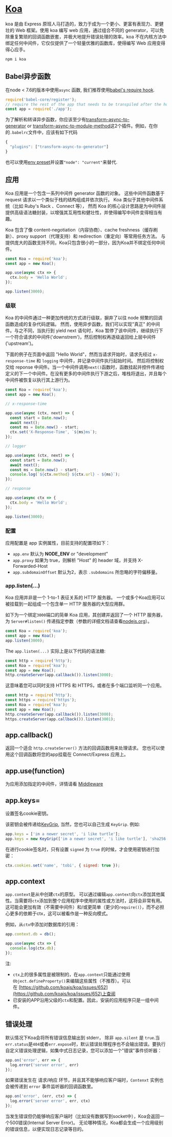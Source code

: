# [Koa](https://www.koajs.com.cn/)

koa 是由 Express 原班人马打造的，致力于成为一个更小、更富有表现力、更健壮的 Web 框架。使用 koa 编写 web 应用，通过组合不同的 generator，可以免除重复繁琐的回调函数嵌套，并极大地提升错误处理的效率。koa 不在内核方法中绑定任何中间件，它仅仅提供了一个轻量优雅的函数库，使得编写 Web 应用变得得心应手。

```bash
npm i koa
```

## Babel异步函数

在node < 7.6的版本中使用`async` 函数, 我们推荐使用[babel's require hook](http://babeljs.io/docs/usage/require/).

```js
require('babel-core/register');
// require the rest of the app that needs to be transpiled after the hook
const app = require('./app');
```

为了解析和转译异步函数，你应该至少有[transform-async-to-generator](http://babeljs.io/docs/plugins/transform-async-to-generator/) or [transform-async-to-module-method](http://babeljs.io/docs/plugins/transform-async-to-module-method/)这2个插件。例如，在你的`.babelrc`文件中，应该有如下代码

```js
{
  "plugins": ["transform-async-to-generator"]
}
```

也可以使用[env preset](http://babeljs.io/docs/plugins/preset-env/)并设置`"node": "current"`来替代.

## 应用

Koa 应用是一个包含一系列中间件 generator 函数的对象。 这些中间件函数基于 request 请求以一个类似于栈的结构组成并依次执行。 Koa 类似于其他中间件系统（比如 Ruby's Rack 、Connect 等）， 然而 Koa 的核心设计思路是为中间件层提供高级语法糖封装，以增强其互用性和健壮性，并使得编写中间件变得相当有趣。

Koa 包含了像 content-negotiation（内容协商）、cache freshness（缓存刷新）、proxy support（代理支持）和 redirection（重定向）等常用任务方法。 与提供庞大的函数支持不同，Koa只包含很小的一部分，因为Koa并不绑定任何中间件。

```js
const Koa = require('koa');
const app = new Koa();

app.use(async ctx => {
  ctx.body = 'Hello World';
});

app.listen(3000);
```

### 级联

Koa 的中间件通过一种更加传统的方式进行级联，摒弃了以往 node 频繁的回调函数造成的复杂代码逻辑。 然而，使用异步函数，我们可以实现"真正" 的中间件。与之不同，当执行到 yield next 语句时，Koa 暂停了该中间件，继续执行下一个符合请求的中间件('downstrem')，然后控制权再逐级返回给上层中间件('upstream')。

下面的例子在页面中返回 "Hello World"，然而当请求开始时，请求先经过 `x-response-time` 和 `logging` 中间件，并记录中间件执行起始时间。 然后将控制权交给 reponse 中间件。当一个中间件调用`next()`函数时，函数挂起并控件传递给定义的下一个中间件。在没有更多的中间件执行下游之后，堆栈将退出，并且每个中间件被恢复以执行其上游行为。

```js
const Koa = require('koa');
const app = new Koa();

// x-response-time

app.use(async (ctx, next) => {
  const start = Date.now();
  await next();
  const ms = Date.now() - start;
  ctx.set('X-Response-Time', `${ms}ms`);
});

// logger

app.use(async (ctx, next) => {
  const start = Date.now();
  await next();
  const ms = Date.now() - start;
  console.log(`${ctx.method} ${ctx.url} - ${ms}`);
});

// response

app.use(async ctx => {
  ctx.body = 'Hello World';
});

app.listen(3000);
```

### 配置

应用配置是 app 实例属性，目前支持的配置项如下：

- `app.env` 默认为 **NODE_ENV** or "development"
- `app.proxy` 如果为 true，则解析 "Host" 的 header 域，并支持 X-Forwarded-Host
- `app.subdomainOffset` 默认为2，表示 `.subdomains` 所忽略的字符偏移量。 

### app.listen(...)

Koa 应用并非是一个 1-to-1 表征关系的 HTTP 服务器。 一个或多个Koa应用可以被挂载到一起组成一个包含单一 HTTP 服务器的大型应用群。

如下为一个绑定`3000`端口的简单 Koa 应用，其创建并返回了一个 HTTP 服务器，为 `Server#listen()` 传递指定参数（参数的详细文档请查看[nodejs.org](http://nodejs.org/api/http.html#http_server_listen_port_hostname_backlog_callback)）。

```js
const Koa = require('koa');
const app = new Koa();
app.listen(3000);
```

The `app.listen(...)` 实际上是以下代码的语法糖:

```js
const http = require('http');
const Koa = require('koa');
const app = new Koa();
http.createServer(app.callback()).listen(3000);
```

这意味着您可以同时支持 HTTPS 和 HTTPS，或者在多个端口监听同一个应用。

```js
const http = require('http');
const https = require('https');
const Koa = require('koa');
const app = new Koa();
http.createServer(app.callback()).listen(3000);
https.createServer(app.callback()).listen(3001);
```

## app.callback()

返回一个适合 `http.createServer()` 方法的回调函数用来处理请求。 您也可以使用这个回调函数将您的app挂载在 Connect/Express 应用上。

## app.use(function)

为应用添加指定的中间件，详情请看 [Middleware](https://github.com/koajs/koa/wiki#middleware)

## app.keys=

设置签名cookie密钥。

该密钥会被传递给[KeyGrip](https://github.com/jed/keygrip), 当然，您也可以自己生成 `KeyGrip`. 例如:

```js
app.keys = ['im a newer secret', 'i like turtle'];
app.keys = new KeyGrip(['im a newer secret', 'i like turtle'], 'sha256');
```

在进行cookie签名时，只有设置 `signed` 为 `true` 的时候，才会使用密钥进行加密：

```js
ctx.cookies.set('name', 'tobi', { signed: true });
```

## app.context

`app.context`是从中创建`ctx`的原型。 可以通过编辑`app.context`向`ctx`添加其他属性。当需要将`ctx`添加到整个应用程序中使用的属性或方法时，这将会非常有用。这可能会更加有效（不需要中间件）和/或更简单（更少的`require()`），而不必担心更多的依赖于ctx，这可以被看作是一种反向模式。

例如，从`ctx`中添加对数据库的引用：

```js
app.context.db = db();

app.use(async ctx => {
  console.log(ctx.db);
});
```

注:

- `ctx`上的很多属性是被限制的，在`app.context`只能通过使用`Object.defineProperty()`来编辑这些属性（不推荐）。可以在 [https://github.com/koajs/koa/issues/652](https://github.com/koajs/koa/issues/652)上查阅
- 已安装的APP沿用父级的`ctx`和配置。因此，安装的应用程序只是一组中间件。

## 错误处理

默认情况下Koa会将所有错误信息输出到 stderr， 除非 `app.silent` 是 `true`.当`err.status`是`404`或者`err.expose`时，默认错误处理程序也不会输出错误。要执行自定义错误处理逻辑，如集中式日志记录，您可以添加一个"错误"事件侦听器：

```js
app.on('error', err => {
  log.error('server error', err)
});
```

如果错误发生在 请求/响应 环节，并且其不能够响应客户端时，`Contenxt` 实例也会被传递到 `error` 事件监听器的回调函数里。

```js
app.on('error', (err, ctx) => {
  log.error('server error', err, ctx)
});
```

当发生错误但仍能够响应客户端时（比如没有数据写到socket中），Koa会返回一个500错误(Internal Server Error)。 无论哪种情况，Koa都会生成一个应用级别的错误信息，以便实现日志记录等目的。

